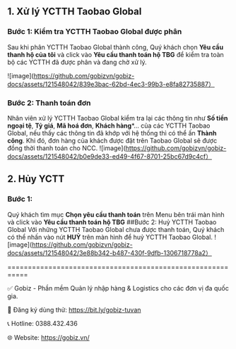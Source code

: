
## 1. Xử lý YCTTH Taobao Global

### Bước 1: Kiểm tra YCTTH Taobao Global được phân
Sau khi phân YCTTH Taobao Global thành công, Quý khách chọn **Yêu cầu thanh hộ của tôi** và click vào **Yêu cầu thanh toán hộ TBG** để kiểm tra toàn bộ các YCTTH đã được phân và đang chờ xử lý.

![image](https://github.com/gobizvn/gobiz-docs/assets/121548042/839e3bac-62bd-4ec3-99b3-e8fa82735887）

### Bước 2: Thanh toán đơn 
Nhân viên xử lý YCTTH Taobao Global kiểm tra lại các thông tin như **Số tiền ngoại tệ**, **Tỷ giá**, **Mã hoá đơn**, **Khách hàng***… của các YCTTH Taobao Global, nếu thấy các thông tin đã khớp với hệ thống thì có thể ấn **Thành công**.
Khi đó, đơn hàng của khách được đặt trên Taobao Global sẽ được đồng thời thanh toán cho NCC.
![image](https://github.com/gobizvn/gobiz-docs/assets/121548042/b0e9de33-ed49-4f67-8701-25bc67d9c4cf）

## 2. Hủy YCTT

### Bước 1: 
Quý khách tìm mục **Chọn yêu cầu thanh toán** trên Menu bên trái màn hình và click vào **Yêu cầu thanh toán hộ TBG**
##Bước 2: Huỷ YCTTH Taobao Global
Với những YCTTH Taobao Global chưa được thanh toán, Quý khách có thể nhấn vào nút **HUỶ** trên màn hình để huỷ YCTTH Taobao Global.
![image](https://github.com/gobizvn/gobiz-docs/assets/121548042/3e88b342-b487-430f-9dfb-1306718778a2）




===========================================================

✅ Gobiz - Phần mềm Quản lý nhập hàng & Logistics cho các đơn vị đa quốc gia.

📌 Đăng ký dùng thử: https://bit.ly/gobiz-tuvan

📞 Hotline: 0388.432.436

🌐 Website: https://gobiz.vn/


